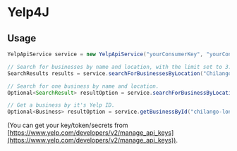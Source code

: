 Yelp4J
======

Usage
-----

```java
YelpApiService service = new YelpApiService("yourConsumerKey", "yourConsumerSecret", "yourToken", "yourTokenSecret");

// Search for businesses by name and location, with the limit set to 3.
SearchResults results = service.searchForBusinessesByLocation("Chilango", "London", 3);

// Search for one business by name and location.
Optional<SearchResult> resultOption = service.searchForBusinessByLocation("The Windmill", "EC2A 4DE, London");

// Get a business by it's Yelp ID.
Optional<Business> resultOption = service.getBusinessById("chilango-london-2");
````

(You can get your key/token/secrets from [https://www.yelp.com/developers/v2/manage_api_keys](https://www.yelp.com/developers/v2/manage_api_keys)).
